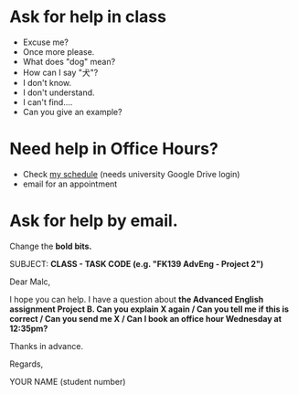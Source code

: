 # Ask for help in class 
* Excuse me? 
* Once more please.  
* What does "dog" mean? 
* How can I say "犬"?
* I don't know. 
* I don't understand. 
* I can't find.... 
* Can you give an example? 


# Need help in Office Hours?
* Check [my schedule](https://docs.google.com/document/d/1ydVVh1pVCZWGxAm30T-ElaN6DKU9PnTRtCALHgC-c9U/edit?usp=sharing) (needs university Google Drive login)  
* email for an appointment


# Ask for help by email. 
Change the **bold bits.**


SUBJECT: **CLASS - TASK CODE (e.g. "FK139 AdvEng - Project 2")**

Dear Malc, 


I hope you can help. I have a question about **the Advanced English assignment Project B. Can you explain X again / Can you tell me if this is correct / Can you send me X / Can I book an office hour Wednesday at 12:35pm?**


Thanks in advance.


Regards, 


YOUR NAME (student number)